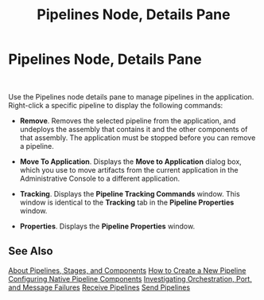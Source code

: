 ﻿---
title: Pipelines Node, Details Pane
TOCTitle: Pipelines Node, Details Pane
ms:assetid: 8ff897fc-c8a4-4bf8-8d2f-dd03484f2996
ms:mtpsurl: https://msdn.microsoft.com/en-us/library/Aa561365(v=BTS.80)
ms:contentKeyID: 51529665
ms.date: 08/30/2017
mtps_version: v=BTS.80
f1_keywords:
- bts10.admin.resultsobject.pipeline
---

# Pipelines Node, Details Pane

 

Use the Pipelines node details pane to manage pipelines in the application. Right-click a specific pipeline to display the following commands:

  - **Remove**. Removes the selected pipeline from the application, and undeploys the assembly that contains it and the other components of that assembly. The application must be stopped before you can remove a pipeline.

  - **Move To Application**. Displays the **Move to Application** dialog box, which you use to move artifacts from the current application in the Administrative Console to a different application.

  - **Tracking**. Displays the **Pipeline Tracking Commands** window. This window is identical to the **Tracking** tab in the **Pipeline Properties** window.

  - **Properties**. Displays the **Pipeline Properties** window.

## See Also

[About Pipelines, Stages, and Components](https://msdn.microsoft.com/en-us/library/aa577959\(v=bts.80\))  
[How to Create a New Pipeline](https://msdn.microsoft.com/en-us/library/aa578387\(v=bts.80\))  
[Configuring Native Pipeline Components](https://msdn.microsoft.com/en-us/library/aa577837\(v=bts.80\))  
[Investigating Orchestration, Port, and Message Failures](https://msdn.microsoft.com/en-us/library/aa560126\(v=bts.80\))  
[Receive Pipelines](https://msdn.microsoft.com/en-us/library/aa561803\(v=bts.80\))  
[Send Pipelines](https://msdn.microsoft.com/en-us/library/aa547976\(v=bts.80\))


